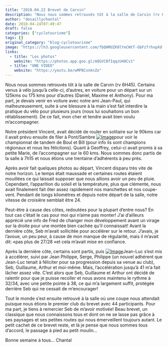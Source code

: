 ```yaml
---
title: "2018.04.22 Brevet de Carvin"
description: "Nous nous sommes retrouvés tôt à la salle de Carvin (rv 6H45). Certains venus à vélo jusqu’à celle-ci, d’autres, en voiture pour un départ sur un 125kms ou 175 kms pour d’autres (Daniel, Maxime et Anthony). Pour ma part, je devais venir en voiture avec notre ami Jean-Paul, qui malheureusement, suite à une blessure à la main s’est fait interdire la pratique du vélo pour plusieurs jours (nous lui souhaitons un bon rétablissement). De ce fait, mon cher et tendre avait bien voulu m’accompagner."
author: "desaillychantal"
date: 2018-04-24T07:49:47
draft: false
categories: ["cyclotourisme"]
tags: []
original_category: "blog-cyclotourisme"
image: "https://lh3.googleusercontent.com/fbQHMdZK0lYeCWtT-GbFzfrhxpXdf35_Dj51rNxloUNAh4juR4dJlvqTpE2FtUk8qbTHOTz7fUQUtJNWDVDko4nW3IZHF2JSRRvLcqKt8N0E8hdqbZSHgudDN5Dm2DTWeJoDA_l6a7l-_Pl-hWYgXg0lcp3JDrf5kdy0ngDkggYx6SUcvhzyYw-RLoT1LnVCLYtkZHLNOGQk4qiG6JoLRC90MVHePH9AetXRbMrJSUoUcCch9IiOwjKe5ZfMjP287hFXMEfO6dpzr4HPSOZc-7fwZTJQYS553ejmM6bmZCmU-aI5NmupBFQQ39m9xOBO2FhrP61CRw0S9QqC-Y_xp-SzbSmWrGFeR2mzYzP09lYKw4ZtHEdMM3XTf98rj7AofF-50VA5Rua0x5E1MsRDis6MRC6D1Pdf1LTxgWNyNIvaZTG_telJT6q-tVuceTsBHW-emecJpfZmUmKF-O0bE9564cAk_f8T_BZJMlLFvRsbpacBrJJn8srB1WSGlgGTglYTUA-rar5ueX-LynVadHl2ool_NFPYPphJI1w5iNqhUOqKjILCRInRntMKMWuD5TTN782EQvm9Nyu0-JjPkktbzYZZWiPwfO4EwGLA=w1228-h921-no"
links:
  - title: "Les photos"
    website: "https://photos.app.goo.gl/mQGVCBfIqqzU48Cv1"
  - title: "UNE VIDEO"
    website: "https://youtu.be/wMPBCxnknZo"
---
```


Nous nous sommes retrouvés tôt à la salle de Carvin (rv 6H45). Certains venus à vélo jusqu’à celle-ci, d’autres, en voiture pour un départ sur un 125kms ou 175 kms pour d’autres (Daniel, Maxime et Anthony). Pour ma part, je devais venir en voiture avec notre ami Jean-Paul, qui malheureusement, suite à une blessure à la main s’est fait interdire la pratique du vélo pour plusieurs jours (nous lui souhaitons un bon rétablissement). De ce fait, mon cher et tendre avait bien voulu m’accompagner.

<!--more-->

Notre président Vincent, avait décidé de rouler en solitaire sur le 90kms car il avait prévu ensuite de filer à Pont/Sambre [![Image](https://lh3.googleusercontent.com/JyIlqLXS03a_vVb9t2BnZhPqKS6nmX6xOhW4YEZXwBILIDuMaUMLZHPU1qG6fMyXQNWxXDuQTQyMi45vO5CIGevI4_ifHUGeBwwm3kN-wFGy2tIWg0QZG_xm4_JSq4CGXrF6S2lZzdrnaBYcfA_nX7DDj_KAju-oeM1mkCSeLjYwKoKMUUppSz_AcdxncL46G-kUumyWXJC4-b6SnA6eacGlT20pA85mNXTJvTmdHwOrIq9wFAw4_VgxGeEe5_6YaYKDzr_vfwhTp1BOwHfQTRtlgFajZu-euiHVWDGMdGem0aRFMyR4c9I-hhMREYy4GduCE-aMyyYjnAHj5nKhMPOclCHfIjly4tfxcHppLhMJaCbIgmbZ3aJwFRol6Cnd9IdoItXj1aXL3ELTawu6AAlSZhaGY9XgueSnRqWodblsjcdE4BdUQJpGdK7WzUYqSTNf_c5ZZMtNsjlzEBf2Klfm-7m7xzd-1BtP_UuX-UzFotP494M8yKXVVKyc0j5W13ceB4th7QJCSAKeRzWyC8MbNL5XYYeiABaEiBbOB94NEzML1Hfx6u4yUP5dtb68g2AvRmUpDHYGfTk-ssVLuFHM9rLYfd6fPodBszALqIU1OrHw97SuuWrNzVcfEYxmGox0IfGXq9bC-_splMXGI0qaICQg-ZPwvQ=w1228-h921-no)](https://lh3.googleusercontent.com/JyIlqLXS03a_vVb9t2BnZhPqKS6nmX6xOhW4YEZXwBILIDuMaUMLZHPU1qG6fMyXQNWxXDuQTQyMi45vO5CIGevI4_ifHUGeBwwm3kN-wFGy2tIWg0QZG_xm4_JSq4CGXrF6S2lZzdrnaBYcfA_nX7DDj_KAju-oeM1mkCSeLjYwKoKMUUppSz_AcdxncL46G-kUumyWXJC4-b6SnA6eacGlT20pA85mNXTJvTmdHwOrIq9wFAw4_VgxGeEe5_6YaYKDzr_vfwhTp1BOwHfQTRtlgFajZu-euiHVWDGMdGem0aRFMyR4c9I-hhMREYy4GduCE-aMyyYjnAHj5nKhMPOclCHfIjly4tfxcHppLhMJaCbIgmbZ3aJwFRol6Cnd9IdoItXj1aXL3ELTawu6AAlSZhaGY9XgueSnRqWodblsjcdE4BdUQJpGdK7WzUYqSTNf_c5ZZMtNsjlzEBf2Klfm-7m7xzd-1BtP_UuX-UzFotP494M8yKXVVKyc0j5W13ceB4th7QJCSAKeRzWyC8MbNL5XYYeiABaEiBbOB94NEzML1Hfx6u4yUP5dtb68g2AvRmUpDHYGfTk-ssVLuFHM9rLYfd6fPodBszALqIU1OrHw97SuuWrNzVcfEYxmGox0IfGXq9bC-_splMXGI0qaICQg-ZPwvQ=w1228-h921-no)pour voir le championnat de tandem de Boul et Bill (pour info ils sont champions régionaux et nous les félicitons). Quant à Geoffrey, celui-ci avait promis à sa petite Marie, de l’accompagner sur le 60 kms. Nous sommes donc partis de la salle à 7h15 et nous étions une trentaine d’adhérents à peu près.

 Après avoir fait quelques photos au départ, Vincent disparu très vite de notre horizon. Le temps était maussade et certaines routes étaient mouillées ce qui laissait supposer que nous allions avoir un peu de pluie. Cependant, l’apparition du soleil et la température, plus que clémente, nous avait finalement fait ôter assez rapidement nos manchettes et nos coupe-vent. Pendant de longs kilomètres et depuis notre départ de la salle, notre vitesse de croisière semblait être 24.

 Peut-être à cause des côtes, redoutées pour la plupart d’entre nous? En tout cas c’était le cas pour moi qui n’aime pas monter! J’ai d’ailleurs apprécié une info de Fred de changer mon développement avant un virage sur la droite pour une montée bien cachée qu’il connaissait! Avant la dernière côte, Seb m’avait sollicitée pour accélérer sur le retour. J’avais, je l’avoue, un peu peur, à cause de mon manque de régularité, mais il m’avait dit: «pas plus de 27/28 «et cela m’avait mise en confiance.

 Après la dernière côte, certains sont partis, puis [![Image](https://lh3.googleusercontent.com/QDqpcSm4TocyzK6aadiSv_eJHn3Mkxet9m6tajEolEF1XENvm5454S7w0EZ4BlqYLDtHfOB36WO2H_rzzPz8msEnpK3X0G6yBIzWxb7Qw07WfPINFG8jvdI7sAV0fRwT5TPVKffoEUEXI1FBsfeb-GXsLn_f-88-D7GVqtgeAyXRRAmGB1uPsq0bP4a50FAvvtpKTsBca-1o64Am-tbg6AkSut4Rb4dN7xoF1f2ujOMEg209YupZlR4VOiJPdKVSrcDRFzvM_Xxu-ib7xITq7qBTLx9gVYiaeOpguJ3Bk71zs_Bmf6SVAnNqGMvcVRbVQ2nM0D6o4hZkFcndILVIOyFsnCh7dtHjnjWd-v-91LzVctTZD32eLB80vqyPnjDhE5cKiFjs_wyLO5SGojo5q8tZjcPVuzIG4JsdvEsiZgedQOU7--NwguUDTJSVESaitrZNuE_WvPe_eYeufOvWp5GjshK0NEF0QxqZSjjZqcdBwpPzOY1XKujGMQfcV3gmSkhK64sD23yoEn1G2egzI310sVhueNelJxqa-H767_CkalidURlUMR33Gz3WKgqh3Zk-ZgOyC1eihldkqpAs0q10O_p6pcclz9irOLh1fXqxPkFoA28y6MNbII1rikCqrTVyWrz8bjZBmrP2epDFdLdnIAkFCAgl9w=w1228-h921-no)](https://lh3.googleusercontent.com/QDqpcSm4TocyzK6aadiSv_eJHn3Mkxet9m6tajEolEF1XENvm5454S7w0EZ4BlqYLDtHfOB36WO2H_rzzPz8msEnpK3X0G6yBIzWxb7Qw07WfPINFG8jvdI7sAV0fRwT5TPVKffoEUEXI1FBsfeb-GXsLn_f-88-D7GVqtgeAyXRRAmGB1uPsq0bP4a50FAvvtpKTsBca-1o64Am-tbg6AkSut4Rb4dN7xoF1f2ujOMEg209YupZlR4VOiJPdKVSrcDRFzvM_Xxu-ib7xITq7qBTLx9gVYiaeOpguJ3Bk71zs_Bmf6SVAnNqGMvcVRbVQ2nM0D6o4hZkFcndILVIOyFsnCh7dtHjnjWd-v-91LzVctTZD32eLB80vqyPnjDhE5cKiFjs_wyLO5SGojo5q8tZjcPVuzIG4JsdvEsiZgedQOU7--NwguUDTJSVESaitrZNuE_WvPe_eYeufOvWp5GjshK0NEF0QxqZSjjZqcdBwpPzOY1XKujGMQfcV3gmSkhK64sD23yoEn1G2egzI310sVhueNelJxqa-H767_CkalidURlUMR33Gz3WKgqh3Zk-ZgOyC1eihldkqpAs0q10O_p6pcclz9irOLh1fXqxPkFoA28y6MNbII1rikCqrTVyWrz8bjZBmrP2epDFdLdnIAkFCAgl9w=w1228-h921-no)Jean-Luc s’est mis à accélérer, suivi par Jean Philippe, Serge, Philippe (un nouvel adhérent que Jean-Luc tenait à féliciter pour sa progression depuis sa venue au club), Seb, Guillaume, Arthur et moi-même. Mais, l’accélération jusqu’à 41 m’a fait lâcher assez vite. C’est alors que Seb, Guillaume et Arthur ont décidé de ralentir pour que je puisse recoller et nous avons maintenu le rythme à 32/34, avec une petite pointe à 38, ce qui m’a largement suffit, protégée derrière Seb qui ne cessait de m’encourager!

 Tout le monde s’est ensuite retrouvé à la salle où une coupe nous attendait puisque nous étions le premier club du brevet avec 44 participants. Pour ma part, je tiens à remercier Seb de m’avoir motivée! Beau brevet, un classique que nous connaissons tous et dont on ne se lasse pas grâce à ses paysages et ses petites routes qui nous émerveillent toujours autant. Le petit cachet de ce brevet reste, et là je pense que nous sommes tous d’accord, le passage à pied au petit moulin…

Bonne semaine à tous… Chantal